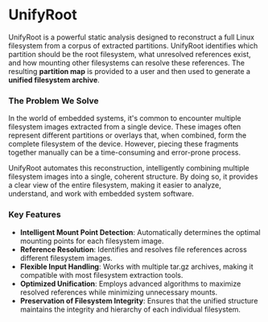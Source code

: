 # UnifyRoot

UnifyRoot is a powerful static analysis designed to reconstruct a full Linux filesystem from a corpus of extracted partitions. UnifyRoot identifies which partition should be the root filesystem,
what unresolved references exist, and how mounting other filesystems can resolve these references. The resulting **partition map** is provided to a user and then used to generate a **unified filesystem archive**.

### The Problem We Solve

In the world of embedded systems, it's common to encounter multiple filesystem images extracted from a single device. These images often represent different partitions or overlays that, when combined, form the complete filesystem of the device. However, piecing these fragments together manually can be a time-consuming and error-prone process.

UnifyRoot automates this reconstruction, intelligently combining multiple filesystem images into a single, coherent structure. By doing so, it provides a clear view of the entire filesystem, making it easier to analyze, understand, and work with embedded system software.

### Key Features

- **Intelligent Mount Point Detection**: Automatically determines the optimal mounting points for each filesystem image.
- **Reference Resolution**: Identifies and resolves file references across different filesystem images.
- **Flexible Input Handling**: Works with multiple tar.gz archives, making it compatible with most filesystem extraction tools.
- **Optimized Unification**: Employs advanced algorithms to maximize resolved references while minimizing unnecessary mounts.
- **Preservation of Filesystem Integrity**: Ensures that the unified structure maintains the integrity and hierarchy of each individual filesystem.
